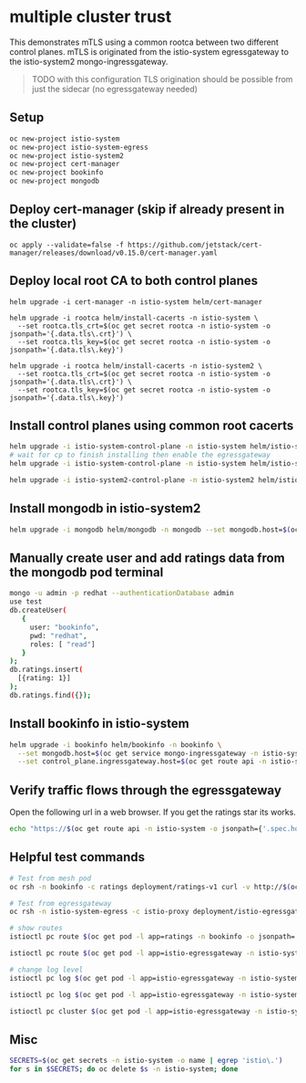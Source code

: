 # multiple cluster trust

This demonstrates mTLS using a common rootca between two different control planes. mTLS is originated from the istio-system egressgateway to the istio-system2 mongo-ingressgateway.

> TODO with this configuration TLS origination should be possible from just the sidecar (no egressgateway needed)

## Setup

```sh
oc new-project istio-system
oc new-project istio-system-egress
oc new-project istio-system2
oc new-project cert-manager
oc new-project bookinfo
oc new-project mongodb
```

## Deploy cert-manager (skip if already present in the cluster)

```shell
oc apply --validate=false -f https://github.com/jetstack/cert-manager/releases/download/v0.15.0/cert-manager.yaml
```

## Deploy local root CA to both control planes

```shell
helm upgrade -i cert-manager -n istio-system helm/cert-manager

helm upgrade -i rootca helm/install-cacerts -n istio-system \
  --set rootca.tls_crt=$(oc get secret rootca -n istio-system -o jsonpath='{.data.tls\.crt}') \
  --set rootca.tls_key=$(oc get secret rootca -n istio-system -o jsonpath='{.data.tls\.key}')

helm upgrade -i rootca helm/install-cacerts -n istio-system2 \
  --set rootca.tls_crt=$(oc get secret rootca -n istio-system -o jsonpath='{.data.tls\.crt}') \
  --set rootca.tls_key=$(oc get secret rootca -n istio-system -o jsonpath='{.data.tls\.key}')
```

## Install control planes using common root cacerts

```sh
helm upgrade -i istio-system-control-plane -n istio-system helm/istio-system-control-plane
# wait for cp to finish installing then enable the egressgateway
helm upgrade -i istio-system-control-plane -n istio-system helm/istio-system-control-plane --values values-istio-system-egressgateway-enabled.yaml

helm upgrade -i istio-system2-control-plane -n istio-system2 helm/istio-system2-control-plane
```

## Install mongodb in istio-system2

```sh
helm upgrade -i mongodb helm/mongodb -n mongodb --set mongodb.host=$(oc get service mongo-ingressgateway -n istio-system2 -o jsonpath={.status.loadBalancer.ingress[0].hostname})
```

## Manually create user and add ratings data from the mongodb pod terminal

```sh
mongo -u admin -p redhat --authenticationDatabase admin
use test
db.createUser(
   {
     user: "bookinfo",
     pwd: "redhat",
     roles: [ "read"]
   }
);
db.ratings.insert(
  [{rating: 1}]
);
db.ratings.find({});
```

## Install bookinfo in istio-system

```sh
helm upgrade -i bookinfo helm/bookinfo -n bookinfo \
  --set mongodb.host=$(oc get service mongo-ingressgateway -n istio-system2 -o jsonpath={.status.loadBalancer.ingress[0].hostname}) \
  --set control_plane.ingressgateway.host=$(oc get route api -n istio-system -o jsonpath={'.spec.host'})
```

## Verify traffic flows through the egressgateway

Open the following url in a web browser. If you get the ratings star its works.

```sh
echo "https://$(oc get route api -n istio-system -o jsonpath={'.spec.host'})/productpage"
```

## Helpful test commands

```sh
# Test from mesh pod
oc rsh -n bookinfo -c ratings deployment/ratings-v1 curl -v http://$(oc get route nginx -n mesh-external -o jsonpath={.spec.host})

# Test from egressgateway
oc rsh -n istio-system-egress -c istio-proxy deployment/istio-egressgateway curl -v https://$(oc get route nginx -n mesh-external -o jsonpath={.spec.host}) --cacert /etc/configmaps/ocp-ca-bundle/ca.crt

# show routes
istioctl pc route $(oc get pod -l app=ratings -n bookinfo -o jsonpath='{.items[0].metadata.name}') -n bookinfo --name 80 -o json

istioctl pc route $(oc get pod -l app=istio-egressgateway -n istio-system-egress -o jsonpath='{.items[0].metadata.name}') -n istio-system-egress --name http.80 -o json

# change log level
istioctl pc log $(oc get pod -l app=istio-egressgateway -n istio-system-egress -o jsonpath='{.items[0].metadata.name}') --level debug -n istio-system-egress

istioctl pc log $(oc get pod -l app=istio-egressgateway -n istio-system-egress -o jsonpath='{.items[0].metadata.name}') --level debug -n istio-system-egress

istioctl pc cluster $(oc get pod -l app=istio-egressgateway -n istio-system-egress -o jsonpath='{.items[0].metadata.name}') -n istio-system-egress --fqdn nginx-mesh-external.apps.cluster-a57a.a57a.sandbox1041.opentlc.com -o json
```

## Misc

```sh
SECRETS=$(oc get secrets -n istio-system -o name | egrep 'istio\.')
for s in $SECRETS; do oc delete $s -n istio-system; done
```
